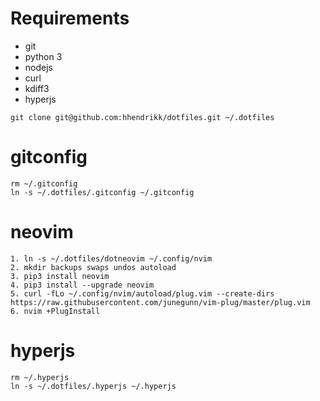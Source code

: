 # Requirements

- git
- python 3
- nodejs
- curl
- kdiff3
- hyperjs

```
git clone git@github.com:hhendrikk/dotfiles.git ~/.dotfiles
```

# gitconfig
```
rm ~/.gitconfig
ln -s ~/.dotfiles/.gitconfig ~/.gitconfig
```

# neovim

```
1. ln -s ~/.dotfiles/dotneovim ~/.config/nvim
2. mkdir backups swaps undos autoload
3. pip3 install neovim
4. pip3 install --upgrade neovim
5. curl -fLo ~/.config/nvim/autoload/plug.vim --create-dirs https://raw.githubusercontent.com/junegunn/vim-plug/master/plug.vim
6. nvim +PlugInstall
```

# hyperjs

```
rm ~/.hyperjs
ln -s ~/.dotfiles/.hyperjs ~/.hyperjs
```
